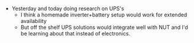 
- Yesterday and today doing research on UPS's
	- I think a homemade inverter+battery setup would work for extended availability
	- But off the shelf UPS solutions would integrate well with NUT and I'd be learning about that instead of electronics.